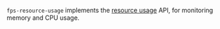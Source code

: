 `fps-resource-usage` implements the [resource usage](https://github.com/jupyter-server/jupyter-resource-usage) API, for monitoring memory and CPU usage.

